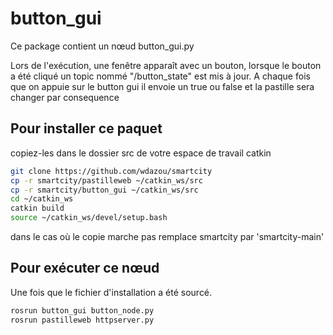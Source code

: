 
# button_gui

Ce package contient un nœud button_gui.py

Lors de l'exécution, une fenêtre apparaît avec un bouton, lorsque le bouton a été cliqué un topic nommé "/button_state" est mis à jour.
A chaque fois que on appuie sur le button gui il envoie un true ou false et la pastille sera changer par consequence

## Pour installer ce paquet

copiez-les dans le dossier src de votre espace de travail catkin

```sh
git clone https://github.com/wdazou/smartcity
cp -r smartcity/pastilleweb ~/catkin_ws/src
cp -r smartcity/button_gui ~/catkin_ws/src
cd ~/catkin_ws
catkin build
source ~/catkin_ws/devel/setup.bash

```
dans le cas où le copie marche pas remplace smartcity par 'smartcity-main'
## Pour exécuter ce nœud
Une fois que le fichier d'installation a été sourcé.

```sh
rosrun button_gui button_node.py
rosrun pastilleweb httpserver.py
```

